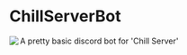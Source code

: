 # ChillServerBot
A pretty basic discord bot for 'Chill Server'
<img src="https://i.imgur.com/LjmcX6V.png" align="left"/>
